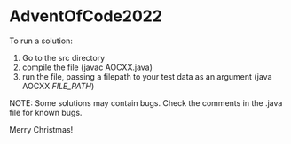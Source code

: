 # AdventOfCode2022

To run a solution:
1. Go to the src directory
2. compile the file (javac AOCXX.java)
3. run the file, passing a filepath to your test data as an argument (java AOCXX *FILE_PATH*)

NOTE:
   Some solutions may contain bugs. Check the comments in the .java file for known bugs.
   

Merry Christmas!
